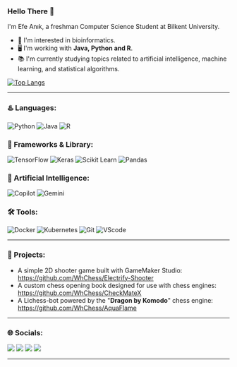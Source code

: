 ### Hello There 👋
<!--
**WhChess/WhChess** is a ✨ _special_ ✨ repository because its `README.md` (this file) appears on your GitHub profile.
-->

I'm Efe Anık, a freshman Computer Science Student at Bilkent University.

- 🧬 I'm interested in bioinformatics.
- 🖥️ I'm working with **Java, Python and R**.
- 📚 I'm currently studying topics related to artificial intelligence, machine learning, and statistical algorithms.

[![Top Langs](https://github-readme-stats.vercel.app/api/top-langs/?username=WhChess&layout=compact&langs_count=5&theme=gruvbox)](https://github.com/WhChess)

---

### ♨️ Languages:
![Python](https://img.shields.io/badge/Python-FFD43B?style=for-the-badge&logo=python&logoColor=blue)
![Java](https://img.shields.io/badge/Java-ED8B00?style=for-the-badge&logo=openjdk&logoColor=white)
![R](https://img.shields.io/badge/R-276DC3?style=for-the-badge&logo=r&logoColor=white)

### 📖 Frameworks & Library:
![TensorFlow](https://img.shields.io/badge/TensorFlow-FF6F00?style=for-the-badge&logo=tensorflow&logoColor=white)
![Keras](https://img.shields.io/badge/Keras-FF0000?style=for-the-badge&logo=keras&logoColor=white)
![Scikit Learn](https://img.shields.io/badge/scikit_learn-F7931E?style=for-the-badge&logo=scikit-learn&logoColor=white)
![Pandas](https://img.shields.io/badge/Pandas-2C2D72?style=for-the-badge&logo=pandas&logoColor=white)

### 🤖 Artificial Intelligence:
![Copilot](https://img.shields.io/badge/github%20copilot-000000?style=for-the-badge&logo=githubcopilot&logoColor=white)
![Gemini](https://img.shields.io/badge/Google%20Gemini-8E75B2?style=for-the-badge&logo=googlegemini&logoColor=white)

### 🛠️ Tools:
![Docker](https://img.shields.io/badge/Docker-2CA5E0?style=for-the-badge&logo=docker&logoColor=white)
![Kubernetes](https://img.shields.io/badge/Kubernetes-3069DE?style=for-the-badge&logo=kubernetes&logoColor=white)
![Git](https://img.shields.io/badge/GIT-E44C30?style=for-the-badge&logo=git&logoColor=grey)
![VScode](https://img.shields.io/badge/VSCode-0078D4?style=for-the-badge&logo=visual%20studio%20code&logoColor=white)

---

### 🌱 Projects:
- A simple 2D shooter game built with GameMaker Studio: https://github.com/WhChess/Electrify-Shooter
- A custom chess opening book designed for use with chess engines: https://github.com/WhChess/CheckMateX
- A Lichess-bot powered by the "**Dragon by Komodo**" chess engine: https://github.com/WhChess/AquaFlame

---

### 🌐 Socials:
[<img src="https://img.shields.io/badge/Gmail-D14836?style=for-the-badge&logo=gmail&logoColor=white">](mailto:efe1anik@gmail.com)
[<img src="https://img.shields.io/badge/LinkedIn-0077B5?style=for-the-badge&logo=linkedin&logoColor=white">](https://www.linkedin.com/in/efe-anık)
[<img src="https://img.shields.io/badge/GitHub-100000?style=for-the-badge&logo=github&logoColor=white">](https://github.com/WhChess)
[<img src="https://img.shields.io/badge/WeChat-07C160?style=for-the-badge&logo=wechat&logoColor=white">](https://www.wechat.com/)

---
